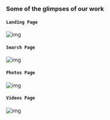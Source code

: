 ### Some of the glimpses of our work

#### `Landing Page`
![img](https://github.com/rahulbnc463/Team_DNA/blob/main/google-search-app/bannar/b1.png)
<br/>
#### `Search Page`
![img](https://github.com/rahulbnc463/Team_DNA/blob/main/google-search-app/bannar/b2.png)
<br/>
#### `Photos Page`
![img](https://github.com/rahulbnc463/Team_DNA/blob/google-search-app/main/bannar/b3.png)
<br/>
#### `Videos Page`
![img](https://github.com/rahulbnc463/Team_DNA/blob/google-search-app/main/bannar/b4.png)
<br/>

